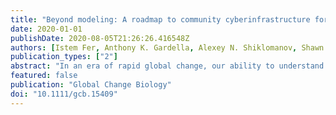 ```yaml
---
title: "Beyond modeling: A roadmap to community cyberinfrastructure for ecological data-model integration"
date: 2020-01-01
publishDate: 2020-08-05T21:26:26.416548Z
authors: [Istem Fer, Anthony K. Gardella, Alexey N. Shiklomanov, Shawn P. Serbin, Martin G. De Kauwe, Ann Raiho, Miriam R. Johnston, Ankur Desai, Toni Viskari, Tristan Quaife, David S. LeBauer, Elizabeth M. Cowdery, Rob Kooper, Joshua B. Fisher, Benjamin Poulter, Matthew J. Duveneck, Forrest M. Hoffman, William Parton, Joshua Mantooth, Eleanor E. Campbell, Katherine D. Haynes, Kevin Schaefer, Kevin R. Wilcox, Michael C. Dietze]
publication_types: ["2"]
abstract: "In an era of rapid global change, our ability to understand and predict Earth's natural systems is lagging behind our ability to monitor and measure changes in the biosphere. Bottlenecks in our ability to process information have reduced our capacity to fully exploit the growing volume and variety of data. Here, we take a critical look at the information infrastructure that connects modeling and measurement efforts, and propose a roadmap that accelerates production of new knowledge. We propose that community cyberinfrastructure tools can help mend the divisions between empirical research and modeling, and accelerate the pace of discovery. A new era of data-model integration requires investment in accessible, scalable, transparent tools that integrate the expertise of the whole community, not just a clique of ‘modelers’. This roadmap focuses on five key opportunities for community tools: the underlying backbone to community cyberinfrastructure; data ingest; calibration of models to data; model-data benchmarking; and data assimilation and ecological forecasting. This community-driven approach is key to meeting the pressing needs of science and society in the 21st century."
featured: false
publication: "Global Change Biology"
doi: "10.1111/gcb.15409"
---
```


